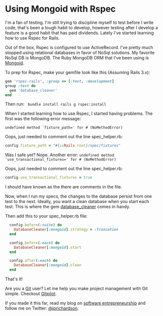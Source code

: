 <!--
author: JP
publish: Thu Aug 18 2011 18:47:07 GMT-0500 (CDT)
status: publish
type: post
link: https://procbits.wordpress.com/2011/08/18/using-mongoid-with-rspec/
tags: MongoDB, Rails, Ruby
slug: 2011/08/18/using-mongoid-with-rspec
-->

Using Mongoid with Rspec
========================

I'm a fan of testing. I'm still trying to discipline myself to test
before I write code, that's been a tough habit to develop, however
testing after I develop a feature is a good habit that has paid
dividends. Lately I've started learning how to use Rspec for Rails.

Out of the box, Rspec is configured to use ActiveRecord. I've pretty
much stopped using relational databases in favor of NoSql solutions. My
favorite NoSql DB is MongoDB. The Ruby MongoDB ORM that I've been using
is [Mongoid](http://mongoid.org/).

To prep for Rspec, make your gemfile look like this (Assuming Rails
3.x):

```ruby
gem 'rspec-rails', :group => [:test, :development]
group :test do
  gem 'database_cleaner'
end
```

Then run: ` bundle install rails g rspec:install`

When I started learning how to use Rspec, I started having problems. The
first was the following error message:

`` undefined method `fixture_path=' for # (NoMethodError) ``

Oops, just needed to comment out the line spec\_helper.rb:

```ruby
config.fixture_path = "#{::Rails.root}/spec/fixtures"
```

Was I safe yet? Nope. Another error:
`` undefined method `use_transactional_fixtures=' for # (NoMethodError) ``

Oops, just needed to comment out the line spec\_helper.rb:

```ruby
config.use_transactional_fixtures = true
```

I should have known as the there are comments in the file.

Now, when I run my specs, the changes to the database persist from one
test to the next. Ideally, you want a clean database when you start each
test. This is where the gem
[database\_cleaner](https://github.com/bmabey/database_cleaner) comes in
handy.

Then add this to your spec\_helper.rb file:

```ruby
  config.before(:suite) do
    DatabaseCleaner[:mongoid].strategy = :truncation
  end

  config.before(:each) do
    DatabaseCleaner[:mongoid].start
  end

  config.after(:each) do
    DatabaseCleaner[:mongoid].clean
  end
```

That's it!

Are you a [Git](http://gitpilot.com) user? Let me help you make project
management with Git simple. Checkout [Gitpilot](http://gitpilot.com).

If you made it this far, read my blog on [software
entrepreneurship](http://techneur.com) and follow me on Twitter:
[@jprichardson](http://twitter.com/jprichardson).
